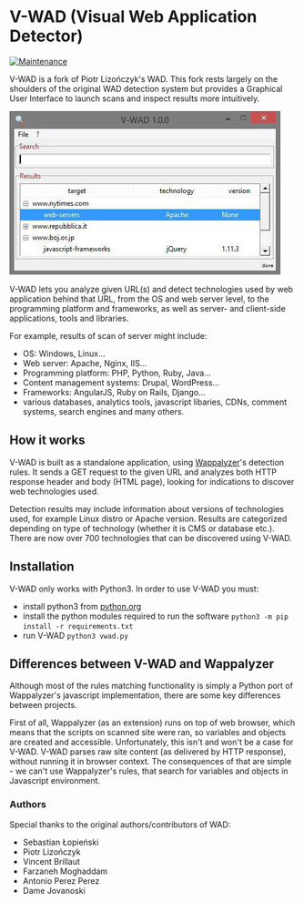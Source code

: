 # V-WAD (Visual Web Application Detector)

[![Maintenance](https://img.shields.io/maintenance/yes/2017.svg)]()

V-WAD is a fork of Piotr Lizończyk's WAD. This fork rests largely on the shoulders of the original WAD detection system 
but provides a Graphical User Interface to launch scans and inspect results more intuitively.

![screenshot](https://github.com/errantbot/V-WAD/blob/master/wad/data/screenshot.JPG)

V-WAD lets you analyze given URL(s) and detect technologies used by web application behind that URL, 
from the OS and web server level, to the programming platform and frameworks, as well as server- and client-side
applications, tools and libraries. 

For example, results of scan of server might include: 

  * OS: Windows, Linux...
  * Web server: Apache, Nginx, IIS...
  * Programming platform: PHP, Python, Ruby, Java...
  * Content management systems: Drupal, WordPress...
  * Frameworks: AngularJS, Ruby on Rails, Django...
  * various databases, analytics tools, javascript libaries, CDNs, comment systems, search engines and many others.
  

## How it works
V-WAD is built as a standalone application, using [Wappalyzer](https://github.com/AliasIO/Wappalyzer)'s
detection rules. It sends a GET request to the given URL and analyzes both HTTP response header and body (HTML page), 
looking for indications to discover web technologies used. 

Detection results may include information about versions of technologies used, for example Linux distro or Apache version. 
Results are categorized depending on type of technology (whether it is CMS or database etc.). There are now over 700 
technologies that can be discovered using V-WAD.

## Installation
V-WAD only works with Python3. In order to use V-WAD you must:
- install python3 from [python.org](https://www.python.org/downloads/)
- install the python modules required to run the software ```python3 -m pip install -r requirements.txt```
- run V-WAD ```python3 vwad.py```

## Differences between V-WAD and Wappalyzer
Although most of the rules matching functionality is simply a Python port of Wappalyzer's javascript implementation, there are some key differences between projects.

First of all, Wappalyzer (as an extension) runs on top of web browser, which means that the scripts on scanned site were ran, so variables and objects are created and accessible. 
Unfortunately, this isn't and won't be a case for V-WAD. V-WAD parses raw site content (as delivered by HTTP response), without running it in browser context. 
The consequences of that are simple - we can't use Wappalyzer's rules, that search for variables and objects in Javascript environment.

### Authors
Special thanks to the original authors/contributors of WAD:

  * Sebastian Łopieński
  * Piotr Lizończyk
  * Vincent Brillaut
  * Farzaneh Moghaddam
  * Antonio Perez Perez
  * Dame Jovanoski